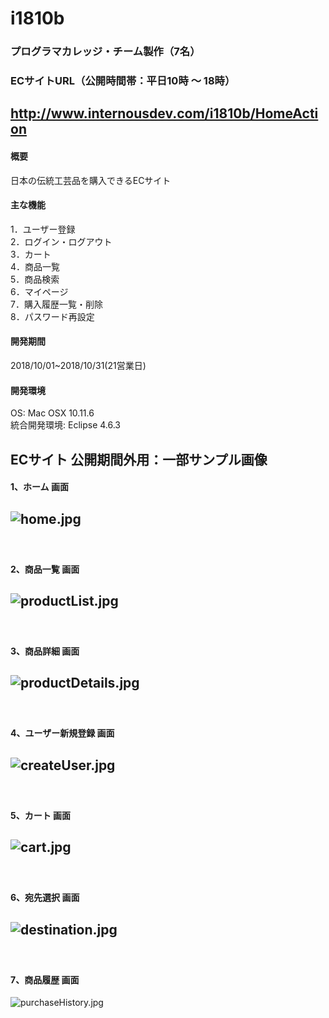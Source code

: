 # i1810b   
### プログラマカレッジ・チーム製作（7名）  　
### ECサイトURL（公開時間帯：平日10時 ～ 18時）  
##  http://www.internousdev.com/i1810b/HomeAction

#### 概要
日本の伝統工芸品を購入できるECサイト

#### 主な機能
1．ユーザー登録  
2．ログイン・ログアウト  
3．カート  
4．商品一覧  
5．商品検索  
6．マイページ  
7．購入履歴一覧・削除  
8．パスワード再設定  

#### 開発期間
2018/10/01~2018/10/31(21営業日)

#### 開発環境
OS: Mac OSX 10.11.6  
統合開発環境: Eclipse 4.6.3
　  
## ECサイト 公開期間外用：一部サンプル画像   
#### 1、ホーム 画面  
![home.jpg](https://github.com/y-sugiyama654/teamProject/blob/images/images/home.jpg)  
-----------
　  
#### 2、商品一覧 画面  
![productList.jpg](https://github.com/y-sugiyama654/teamProject/blob/images/images/productList.jpg)  
-----------
　  
#### 3、商品詳細 画面  
![productDetails.jpg](https://github.com/y-sugiyama654/teamProject/blob/images/images/productDetails.jpg)
-----------
　  
#### 4、ユーザー新規登録 画面  
![createUser.jpg](https://github.com/y-sugiyama654/teamProject/blob/images/images/createUser.jpg)
-----------
　  
#### 5、カート 画面
![cart.jpg](https://github.com/y-sugiyama654/teamProject/blob/images/images/cart.jpg)
-----------
　  
#### 6、宛先選択 画面
![destination.jpg](https://github.com/y-sugiyama654/teamProject/blob/images/images/destination.jpg)
-----------
　  
#### 7、商品履歴 画面
![purchaseHistory.jpg](https://github.com/y-sugiyama654/teamProject/blob/images/images/purchaseHistory.jpg)
